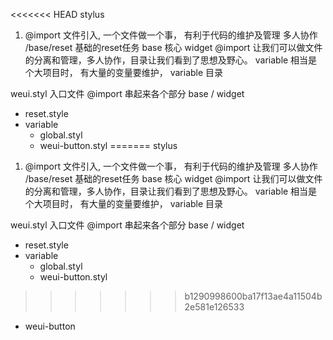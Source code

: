 <<<<<<< HEAD
stylus
1. @import 文件引入, 一个文件做一个事， 有利于代码的维护及管理 多人协作
/base/reset 基础的reset任务
base 核心 widget 
@import 让我们可以做文件的分离和管理，多人协作，目录让我们看到了思想及野心。
variable 相当是个大项目时， 有大量的变量要维护，
 variable 目录 

 weui.styl 入口文件 @import 串起来各个部分 
 base / widget  
- reset.style
- variable
    - global.styl
    - weui-button.styl
=======
stylus
1. @import 文件引入, 一个文件做一个事， 有利于代码的维护及管理 多人协作
/base/reset 基础的reset任务
base 核心 widget 
@import 让我们可以做文件的分离和管理，多人协作，目录让我们看到了思想及野心。
variable 相当是个大项目时， 有大量的变量要维护，
 variable 目录 

 weui.styl 入口文件 @import 串起来各个部分 
 base / widget  
- reset.style
- variable
    - global.styl
    - weui-button.styl
>>>>>>> b1290998600ba17f13ae4a11504b2e581e126533
- weui-button
